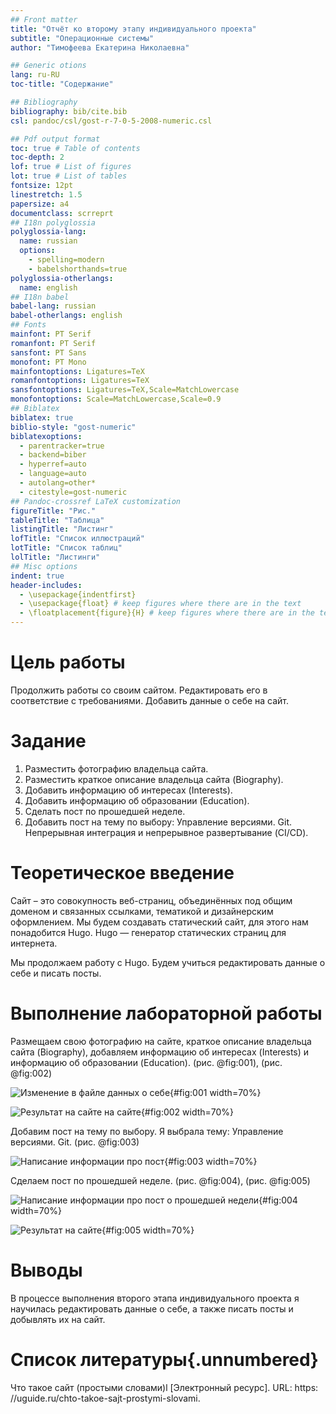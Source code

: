 ```yaml
---
## Front matter
title: "Отчёт ко второму этапу индивидуального проекта"
subtitle: "Операционные системы"
author: "Тимофеева Екатерина Николаевна"

## Generic otions
lang: ru-RU
toc-title: "Содержание"

## Bibliography
bibliography: bib/cite.bib
csl: pandoc/csl/gost-r-7-0-5-2008-numeric.csl

## Pdf output format
toc: true # Table of contents
toc-depth: 2
lof: true # List of figures
lot: true # List of tables
fontsize: 12pt
linestretch: 1.5
papersize: a4
documentclass: scrreprt
## I18n polyglossia
polyglossia-lang:
  name: russian
  options:
	- spelling=modern
	- babelshorthands=true
polyglossia-otherlangs:
  name: english
## I18n babel
babel-lang: russian
babel-otherlangs: english
## Fonts
mainfont: PT Serif
romanfont: PT Serif
sansfont: PT Sans
monofont: PT Mono
mainfontoptions: Ligatures=TeX
romanfontoptions: Ligatures=TeX
sansfontoptions: Ligatures=TeX,Scale=MatchLowercase
monofontoptions: Scale=MatchLowercase,Scale=0.9
## Biblatex
biblatex: true
biblio-style: "gost-numeric"
biblatexoptions:
  - parentracker=true
  - backend=biber
  - hyperref=auto
  - language=auto
  - autolang=other*
  - citestyle=gost-numeric
## Pandoc-crossref LaTeX customization
figureTitle: "Рис."
tableTitle: "Таблица"
listingTitle: "Листинг"
lofTitle: "Список иллюстраций"
lotTitle: "Список таблиц"
lolTitle: "Листинги"
## Misc options
indent: true
header-includes:
  - \usepackage{indentfirst}
  - \usepackage{float} # keep figures where there are in the text
  - \floatplacement{figure}{H} # keep figures where there are in the text
---
```


# Цель работы

Продолжить работы со своим сайтом. Редактировать его в соответствие с требованиями. Добавить данные о себе на сайт.

# Задание

1. Разместить фотографию владельца сайта.
2. Разместить краткое описание владельца сайта (Biography).
3. Добавить информацию об интересах (Interests).
4. Добавить информацию об образовании (Education).
5. Сделать пост по прошедшей неделе.
6. Добавить пост на тему по выбору: Управление версиями. Git. Непрерывная интеграция и непрерывное развертывание (CI/CD).

# Теоретическое введение

Сайт – это совокупность веб-страниц, объединённых под общим доменом и связанных ссылками, тематикой и дизайнерским оформлением. Мы будем создавать статический сайт, для этого нам понадобится Hugo. Hugo — генератор статических страниц для интернета.

Мы продолжаем работу с Hugo. Будем учиться редактировать данные о себе и писать посты.



# Выполнение лабораторной работы

Размещаем свою фотографию на сайте, краткое описание владельца сайта (Biography), добавляем информацию об интересах (Interests) и информацию об образовании (Education). (рис. @fig:001), (рис. @fig:002)

![Изменение в файле данных о себе](image/к1.jpg){#fig:001 width=70%}

![Результат на сайте на сайте](image/к2.jpg){#fig:002 width=70%}

Добавим пост на тему по выбору. Я выбрала тему: Управление версиями. Git. (рис. @fig:003)

![Написание информации про пост](image/к3.jpg){#fig:003 width=70%}

Сделаем пост по прошедшей неделе. (рис. @fig:004), (рис. @fig:005)

![Написание информации про пост о прошедшей недели](image/к4.jpg){#fig:004 width=70%}

![Результат на сайте](image/к5.jpg){#fig:005 width=70%}

# Выводы

В процессе выполнения второго этапа индивидуального проекта я научилась редактировать данные о себе, а также писать посты и добывлять их на сайт.

# Список литературы{.unnumbered}

Что такое сайт (простыми словами)l [Электронный ресурс]. URL: https:
//uguide.ru/chto-takoe-sajt-prostymi-slovami.
